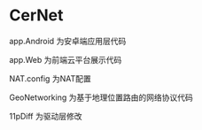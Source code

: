 # CerNet

app.Android 为安卓端应用层代码

app.Web 为前端云平台展示代码

NAT.config 为NAT配置

GeoNetworking 为基于地理位置路由的网络协议代码

11pDiff 为驱动层修改
